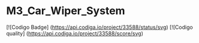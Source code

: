 # M3_Car_Wiper_System

[![Codigo Badge] (https://api.codiga.io/project/33588/status/svg)
[![Codigo quality] (https://api.codiga.io/project/33588/score/svg)
